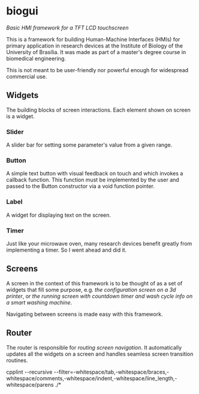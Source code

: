 # biogui
_Basic HMI framework for a TFT LCD touchscreen_

This is a framework for building Human-Machine Interfaces (HMIs) for primary application in research devices at the Institute of Biology of the University of Brasília. It was made as part of a master's degree course in biomedical engineering.

This is not meant to be user-friendly nor powerful enough for widespread commercial use.

## Widgets

The building blocks of screen interactions. Each element shown on screen is a widget.

### Slider

A slider bar for setting some parameter's value from a given range.

### Button

A simple text button with visual feedback on touch and which invokes a callback function. This function must be implemented by the user and passed to the Button constructor via a void function pointer.

### Label

A widget for displaying text on the screen. 

### Timer

Just like your microwave oven, many research devices benefit greatly from implementing a timer. So I went ahead and did it.

## Screens

A screen in the context of this framework is to be thought of as a set of widgets that fill some purpose, e.g. _the configuration screen on a 3d printer_, or _the running screen with countdown timer and wash cycle info on a smart washing machine_. 

Navigating between screens is made easy with this framework.

## Router

The router is responsible for _routing screen navigation_. It automatically updates all the widgets on a screen and handles seamless screen transition routines.

cpplint --recursive --filter=-whitespace/tab,-whitespace/braces,-whitespace/comments,-whitespace/indent,-whitespace/line_length,-whitespace/parens ./*